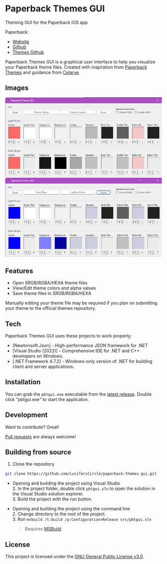 # Paperback Themes GUI
Theming GUI for the Paperback iOS app

Paperback:
 - [Website](https://paperback.moe/)
 - [Github](https://github.com/Paperback-iOS/app)
 - [Themes Github](https://github.com/Celarye/paperback-themes)

Paperback Themes GUI is a graphical user interface to help you visualize your Paperback theme files.
Created with inspiration from [Paperback Themes](https://github.com/Celarye/paperback-themes) and guidance from [Celarye](https://github.com/Celarye).

## Images
![Default Theme](./images/defaulttheme.png)
![Custom Theme](./images/customtheme.png)

## Features
 - Open SRGB/RGBA/HEXA theme files
 - View/Edit theme colors and alpha values
 - Save theme files in SRGB/RGBA/HEXA

Manually editing your theme file may be required if you plan on submitting your theme to the official themes repository.

## Tech
Paperback Themes GUI uses these projects to work properly:

- [Newtonsoft.Json] - High-performance JSON framework for .NET
- [Visual Studio (2022)] - Comprehensive IDE for .NET and C++ developers on Windows.
- [.NET Framework 4.7.2] - Windows-only version of .NET for building client and server applications.

## Installation

You can grab the `pbtgui.exe` executable from the [latest release](https://github.com/LucifersCircle/paperback-themes-gui/releases/latest).
Double click "pbtgui.exe" to start the applicaton.

## Development

Want to contribute? Great!

[Pull requests](https://github.com/LucifersCircle/paperback-themes-gui/pulls) are always welcome!

## Building from source

1. Clone the repository

```bash
git clone https://github.com/LucifersCircle/paperback-themes-gui.git
```

- Opening and building the project using Visual Studio  
  2. In the project folder, double click `pbtgui.sln` to open the solution in the Visual Studio solution explorer.  
  3. Build the project with the run button.

- Opening and building the project using the command line  
  2. Change directory to the root of the project.  
  3. Run `msbuild /t:build /p:Configuration=Release src/pbtgui.sln`
  > Requires [MSBuild](https://learn.microsoft.com/en-us/visualstudio/msbuild/walkthrough-using-msbuild?view=vs-2022#install-msbuild)


## License

This project is licensed under the [GNU General Public License v3.0](https://www.gnu.org/licenses/gpl-3.0.txt).
